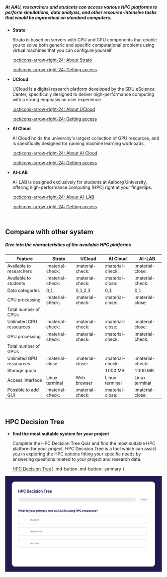 ##### At AAU, researchers and students can access various HPC platforms to perform simulations, data analysis, and other resource-intensive tasks that would be impractical on standard computers. 

<div class="grid cards grid-three" markdown>

<!--
Icons can be searched and found here:
https://squidfunk.github.io/mkdocs-material/reference/icons-emojis/ (best, is to use the ones starting with material)
-->

-   __Strato__
    
    Strato is based on servers with CPU and GPU components that enable you to solve both generic and specific computational problems using virtual machines that you can configure yourself.
    
    [:octicons-arrow-right-24: About Strato](/strato/)
    
    [:octicons-arrow-right-24: Getting access](/strato/how-to-access/)

-   __UCloud__
    
    UCloud is a digital research platform developed by the SDU eScience Center, specifically designed to deliver high-performance computing with a strong emphasis on user experience.    
    
    [:octicons-arrow-right-24: About UCloud](/ucloud/)
    
    [:octicons-arrow-right-24: Getting access](/ucloud/how-to-access/)

-   __AI Cloud__
    
    AI Cloud holds the university's largest collection of GPU resources, and is specifically designed for running machine learning workloads.    
    
    [:octicons-arrow-right-24: About AI Cloud](/ai-cloud/)
    
    [:octicons-arrow-right-24: Getting access](/ai-cloud/how-to-access/)

-   __AI-LAB__
    
    AI-LAB is designed exclusively for students at Aalborg University, offering high-performance computing (HPC) right at your fingertips.

    [:octicons-arrow-right-24: About AI-LAB](/ai-lab/)
    
    [:octicons-arrow-right-24: Getting access](/ai-lab/how-to-access/)

</div>

<br> <!-- Just a little break -->

## Compare with other system

##### Dive into the characteristics of the available HPC platforms

| Feature | Strato | UCloud | AI Cloud | AI-LAB |
| --- | --- | --- | --- | --- |
| Available to researchers | :material-check: | :material-check: | :material-check: | :material-close: |
| Available to students | :material-check: | :material-check: | :material-close: | :material-check: |
| Data categories | 0,1 | 0,1,2,3 | 0,1 | 0,1 |
| CPU processing | :material-check: | :material-check: | :material-close: | :material-close: |
| Total number of CPUs |  |  |  |  |
| Unlimited CPU ressources | :material-check: | :material-check: | :material-close: | :material-close: |
| GPU processing | :material-check: | :material-check: | :material-check: | :material-check: |
| Total number of GPUs |  |  |  |  |
| Unlimited GPU ressources | :material-close: | :material-close: | :material-check: | :material-check: |
| Storage quota |  |  | 1000 MB | 1000 MB |
| Access interface | Linux terminal | Web browser | Linux terminal | Linux terminal |
| Possible to add GUI | :material-check: | :material-check: | :material-close: | :material-close: |

<br> <!-- Just a little break -->

## HPC Decision Tree

<div class="grid cards" markdown>

-   __find the most suitable system for your project__

    Complete the HPC Decision Tree Quiz and find the most suitable HPC platform for your project. HPC Decision Tree is a tool which can assist you in exploring the HPC options fitting your specific needs by answering questions related to your project and research data.

    [HPC Decision Tree](/overview/hpc-decision-tree/){ .md-button .md-button--primary }


![Image title](/assets/img/hpc-decision-tree.png)

</div>
